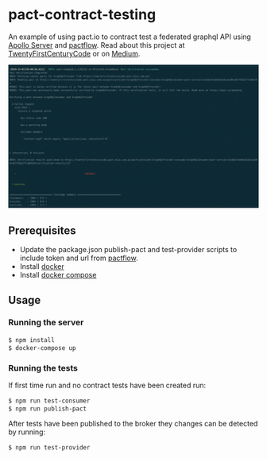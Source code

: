 # pact-contract-testing
An example of using pact.io to contract test a federated graphql API using [Apollo Server](https://www.apollographql.com/docs/apollo-server/) and [pactflow](https://www.pactflow.io). Read about this project at [TwentyFirstCenturyCode](https://twentyfirstcenturycode.com/other/apollo-graphql-contract-testing) or on [Medium](https://medium.com/@nialloc9/contract-testing-an-apollo-federated-gateway-with-pact-io-and-pactflow-io-3d185da2985c).

<p align="center">
  <img src="/screenshots/main.png" width="700" title="Pact tests running in cli">
</p>

## Prerequisites

- Update the package.json publish-pact and test-provider scripts to include token and url from [pactflow](https://www.pactflow.io). 
- Install [docker](https://www.docker.com/)
- Install [docker compose](https://docs.docker.com/compose/)

## Usage

### Running the server
    $ npm install
    $ docker-compose up

### Running the tests
If first time run and no contract tests have been created run:

    $ npm run test-consumer
    $ npm run publish-pact

After tests have been published to the broker they changes can be detected by running:


    $ npm run test-provider